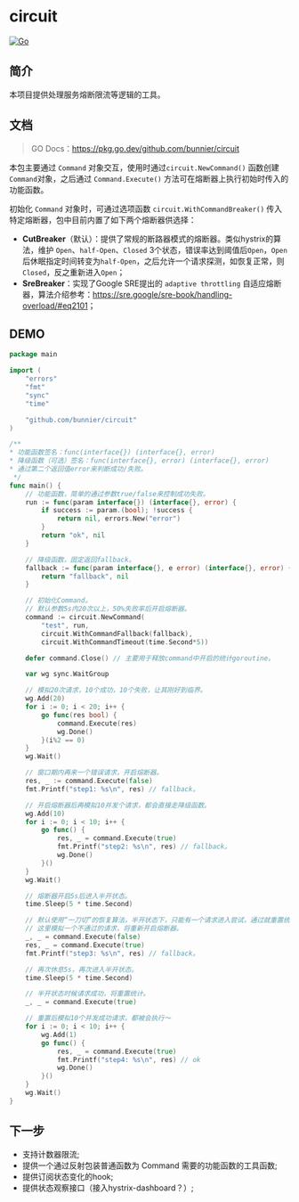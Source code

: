# circuit

[![Go](https://github.com/bunnier/circuit/actions/workflows/go.yml/badge.svg)](https://github.com/bunnier/circuit/actions/workflows/go.yml)

## 简介

本项目提供处理服务熔断限流等逻辑的工具。

## 文档

> GO Docs：<https://pkg.go.dev/github.com/bunnier/circuit>

本包主要通过 `Command` 对象交互，使用时通过`circuit.NewCommand()` 函数创建 `Command`对象，之后通过 `Command.Execute()` 方法可在熔断器上执行初始时传入的功能函数。

初始化 `Command` 对象时，可通过选项函数 `circuit.WithCommandBreaker()` 传入特定熔断器，包中目前内置了如下两个熔断器供选择：

- **CutBreaker**（默认）：提供了常规的断路器模式的熔断器。类似hystrix的算法，维护 `Open`、`half-Open`、`Closed` 3个状态，错误率达到阈值后`Open`，`Open`后休眠指定时间转变为`half-Open`，之后允许一个请求探测，如恢复正常，则`Closed`，反之重新进入`Open`；
- **SreBreaker**：实现了Google SRE提出的 `adaptive throttling` 自适应熔断器，算法介绍参考：<https://sre.google/sre-book/handling-overload/#eq2101>；

## DEMO

```go
package main

import (
	"errors"
	"fmt"
	"sync"
	"time"

	"github.com/bunnier/circuit"
)

/**
* 功能函数签名：func(interface{}) (interface{}, error)
* 降级函数（可选）签名：func(interface{}, error) (interface{}, error)
* 通过第二个返回值error来判断成功/失败。
 */
func main() {
	// 功能函数，简单的通过参数true/false来控制成功失败。
	run := func(param interface{}) (interface{}, error) {
		if success := param.(bool); !success {
			return nil, errors.New("error")
		}
		return "ok", nil
	}

	// 降级函数，固定返回fallback。
	fallback := func(param interface{}, e error) (interface{}, error) {
		return "fallback", nil
	}

	// 初始化Command。
	// 默认参数5s内20次以上，50%失败率后开启熔断器。
	command := circuit.NewCommand(
		"test", run,
		circuit.WithCommandFallback(fallback),
		circuit.WithCommandTimeout(time.Second*5))

	defer command.Close() // 主要用于释放command中开启的统计goroutine。

	var wg sync.WaitGroup

	// 模拟20次请求，10个成功，10个失败，让其刚好到临界。
	wg.Add(20)
	for i := 0; i < 20; i++ {
		go func(res bool) {
			command.Execute(res)
			wg.Done()
		}(i%2 == 0)
	}
	wg.Wait()

	// 窗口期内再来一个错误请求，开启熔断器。
	res, _ := command.Execute(false)
	fmt.Printf("step1: %s\n", res) // fallback。

	// 开启熔断器后再模拟10并发个请求，都会直接走降级函数。
	wg.Add(10)
	for i := 0; i < 10; i++ {
		go func() {
			res, _ = command.Execute(true)
			fmt.Printf("step2: %s\n", res) // fallback。
			wg.Done()
		}()
	}
	wg.Wait()

	// 熔断器开启5s后进入半开状态。
	time.Sleep(5 * time.Second)

	// 默认使用“一刀切”的恢复算法，半开状态下，只能有一个请求进入尝试，通过就重置统计，不通过重新完全开启熔断器。
	// 这里模拟一个不通过的请求，将重新开启熔断器。
	_, _ = command.Execute(false)
	res, _ = command.Execute(true)
	fmt.Printf("step3: %s\n", res) // fallback。

	// 再次休息5s，再次进入半开状态。
	time.Sleep(5 * time.Second)

	// 半开状态时候请求成功，将重置统计。
	_, _ = command.Execute(true)

	// 重置后模拟10个并发成功请求，都被会执行～
	for i := 0; i < 10; i++ {
		wg.Add(1)
		go func() {
			res, _ = command.Execute(true)
			fmt.Printf("step4: %s\n", res) // ok
			wg.Done()
		}()
	}
	wg.Wait()
}
```

## 下一步

- 支持计数器限流;
- 提供一个通过反射包装普通函数为 Command 需要的功能函数的工具函数;
- 提供订阅状态变化的hook;
- 提供状态观察接口（接入hystrix-dashboard？）;

